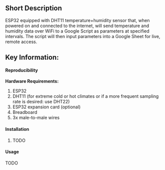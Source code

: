 ## Short Description  
ESP32 equipped with DHT11 temperature+humidity sensor that, when powered on and connected to the internet, will send temperature and humidity data over WiFi to a Google Script as parameters at specified intervals. The script will then input parameters into a Google Sheet for live, remote access.
## Key Information:  
#### Reproducibility  
**Hardware Requirements:**  
1. ESP32
2. DHT11 (for extreme cold or hot climates or if a more frequent sampling rate is desired: use DHT22)
3. ESP32 expansion card (optional)
4. Breadboard
5. 3x male-to-male wires
#### Installation  
1. TODO
#### Usage  
TODO
